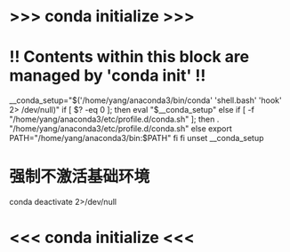 # >>> conda initialize >>>
# !! Contents within this block are managed by 'conda init' !!
__conda_setup="$('/home/yang/anaconda3/bin/conda' 'shell.bash' 'hook' 2> /dev/null)"
if [ $? -eq 0 ]; then
    eval "$__conda_setup"
else
    if [ -f "/home/yang/anaconda3/etc/profile.d/conda.sh" ]; then
        . "/home/yang/anaconda3/etc/profile.d/conda.sh"
    else
        export PATH="/home/yang/anaconda3/bin:$PATH"
    fi
fi
unset __conda_setup

# 强制不激活基础环境
conda deactivate 2>/dev/null
# <<< conda initialize <<<
